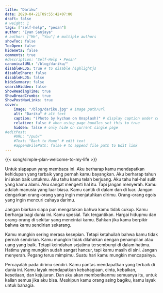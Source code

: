 ```yaml
---
title: "Dariku"
date: 2020-04-21T09:55:42+07:00
draft: false
# weight: 1
tags: ["self-help", "pesan"]
author: "Iyan Sanjaya"
# author: ["Me", "You"] # multiple authors
showToc: false
TocOpen: false
hidemeta: false
comments: true
#description: "Self-Help • Pesan"
canonicalURL: "/blog/dariku/"
disableHLJS: true # to disable highlightjs
disableShare: false
disableHLJS: false
hideSummary: false
searchHidden: false
ShowReadingTime: true
ShowBreadCrumbs: true
ShowPostNavLinks: true
cover:
    image: "/blog/dariku.jpg" # image path/url
    alt: "Dariku" # alt text
    caption: "(Photo by kychan on Unsplash)" # display caption under cover
    relative: false # when using page bundles set this to true
    hidden: false # only hide on current single page
#editPost:
    #URL: "/pub/"
    #Text: "Back to Home" # edit text
    #appendFilePath: false # to append file path to Edit link
---
```

{{< song/simple-plan-welcome-to-my-life >}}

Untuk siapapun yang membaca ini. Aku berharap kamu mendapatkan kehidupan yang terbaik yang pernah kamu bayangkan. Aku berharap tahun ini akan baik untukmu. Aku tahu kamu telah berjuang. Aku tahu hal-hal sulit yang kamu alami. Aku sangat mengerti hal itu. Tapi jangan menyerah. Kamu adalah manusia yang luar biasa. Kamu cantik di dalam dan di luar. Jangan dengarkan orang-orang yang ingin menjatuhkan dirimu. Orang-orang egois yang ingin mencuri cahaya darimu.

Jangan biarkan siapa pun mengatakan bahwa kamu tidak cukup. Kamu berharga bagi dunia ini. Kamu spesial. Tak tergantikan. Hargai hidupmu dan orang-orang di sekitar yang mencintai kamu. Bahkan jika kamu berpikir bahwa kamu sendirian sekarang.

Kamu mungkin sering merasa kesepian. Tetapi ketahuilah bahwa kamu tidak pernah sendirian. Kamu mungkin tidak dilahirkan dengan penampilan atau uang yang baik. Tetapi keindahan sejatimu tersembunyi di dalam hatimu. Hatimu yang mungkin sudah sangat hancur, tapi kamu masih di sini. Jangan menyerah. Pegang terus mimpimu. Suatu hari kamu mungkin mencapainya.

Percayalah pada dirimu sendiri. Kamu pantas mendapatkan yang terbaik di dunia ini. Kamu layak mendapatkan kebahagiaan, cinta, kebaikan, kesetiaan, dan kejujuran. Dan aku akan memberikanmu semuanya itu, untuk kalian semua jika aku bisa. Meskipun kamu orang asing bagiku, kamu layak untuk bahagia.
